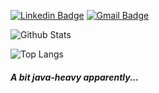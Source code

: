 [![Linkedin Badge](https://img.shields.io/badge/-stianmogen-blue?style=for-the-badge&logo=Linkedin&logoColor=white&link=https://www.linkedin.com/in/stianmogen/)](https://www.linkedin.com/in/stianmogen/)
[![Gmail Badge](https://img.shields.io/badge/-stfjae@gmail.com-c14438?style=for-the-badge&logo=Gmail&logoColor=white&link=mailto:stfjae@gmail.com)](mailto:stfjae@gmail.com)


![Github Stats](https://github-readme-stats.vercel.app/api?username=stianmogen&show_icons=true&theme=dark)


![Top Langs](https://github-readme-stats.vercel.app/api/top-langs/?username=stianmogen&theme=tokyonight&exclude_repo=sanntid&hide=HTML,jupyter%20notebook)

##### A bit java-heavy apparently...

<!--
**stianmogen/stianmogen** is a ✨ _special_ ✨ repository because its `README.md` (this file) appears on your GitHub profile.

Here are some ideas to get you started:

- 🔭 I’m currently working on ...
- 🌱 I’m currently learning ...
- 👯 I’m looking to collaborate on ...
- 🤔 I’m looking for help with ...
- 💬 Ask me about ...
- 📫 How to reach me: ...
- 😄 Pronouns: ...
- ⚡ Fun fact: ...
-->

